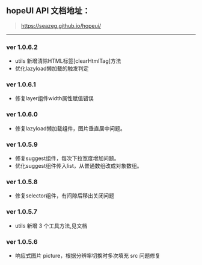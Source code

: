 ## hopeUI API 文档地址：

> https://seazeg.github.io/hopeui/

---

### ver 1.0.6.2

-   utils 新增清除HTML标签[clearHtmlTag]方法
-   优化lazyload懒加载的触发判定

### ver 1.0.6.1

-   修复layer组件width属性赋值错误

### ver 1.0.6.0

-   修复lazyload懒加载组件，图片垂直居中问题。
  
### ver 1.0.5.9

-   修复suggest组件，每次下拉宽度增加问题。
-   优化suggest组件传入list，从普通数组改成对象数组。

### ver 1.0.5.8

-   修复selector组件，有间隙后移出关闭问题

### ver 1.0.5.7

-   utils 新增 3 个工具方法,见文档

### ver 1.0.5.6

-   响应式图片 picture，根据分辨率切换时多次填充 src 问题修复
